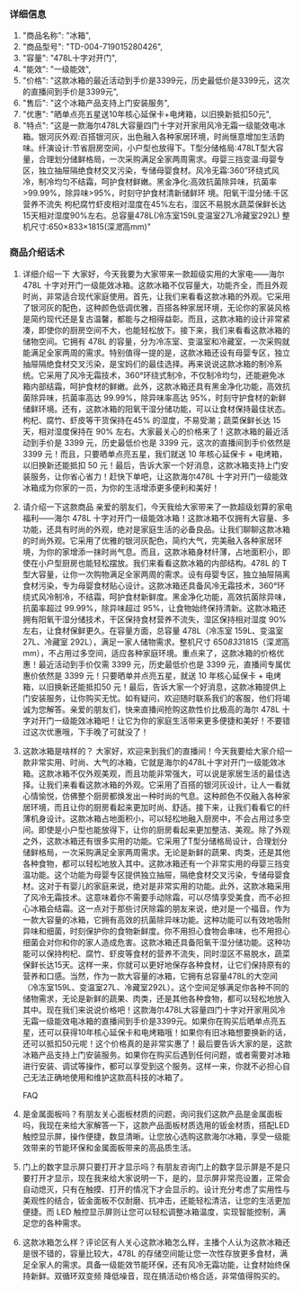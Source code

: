 ### 详细信息

1.  "商品名称": "冰箱​",
2.  "商品型号": "TD-004-719015280426​",
3.  "容量": "478L十字对开门",
4.  "能效": "一级能效",
5.  "价格": "这款冰箱的最近活动到手价是3399元，历史最低价是3399元，这次的直播间到手价是3399元",
6.  "售后": "这个冰箱产品支持上门安装服务",
7.  "优惠": "晒单点亮五星送10年核心延保卡+电烤箱，以旧换新抵扣50元",
8.  "特点": "这是一款海尔478L大容量四门十字对开家用风冷无霜一级能效电冰箱。银河灰外观:百搭银河灰，出色融入各种家居环境，时尚惬意增加生活韵味。纤演设计:节省厨房空间，小户型也放得下。T型分储格局:478LT型大容量，合理划分储鲜格局，一次采购满足全家两周需求。母婴三挡变温:母婴专区，独立抽屉隔绝食材交叉污染，专储母婴食材。风冷无霜:360”环绕式风冷，制冷均匀不结霜，呵护食材鲜嫩。黑金净化:高效抗菌除异味，抗菌率>99.99%，除异味>95%，时刻守护食材清新储鲜环
境。阳氧干湿分储:千区营养不流失 枸杞腐竹虾皮相对湿度在45%左右，湿区不易脱水蔬菜保鲜长达15天相对湿度90%左右。总容量478L(冷冻室159L变温室27L冷藏室292L) 整机尺寸:650×833×1815(深*宽*高mm)​"

### 商品介绍话术

1.  详细介绍一下
    大家好，今天我要为大家带来一款超级实用的大家电——海尔 478L 十字对开门一级能效冰箱。这款冰箱不仅容量大，功能齐全，而且外观时尚，非常适合现代家庭使用。首先，让我们来看看这款冰箱的外观。它采用了银河灰的配色，这种颜色低调优雅，百搭各种家居环境，无论你的家装风格是简约现代还是复古温馨，都能与之相得益彰。而且，这款冰箱的设计非常紧凑，即使你的厨房空间不大，也能轻松放下。接下来，我们来看看这款冰箱的储物空间。它拥有 478L 的容量，分为冷冻室、变温室和冷藏室，一次采购就能满足全家两周的需求。特别值得一提的是，这款冰箱还设有母婴专区，独立抽屉隔绝食材交叉污染，是宝妈们的最佳选择。再来说说这款冰箱的制冷系统。它采用了风冷无霜技术，360°环绕式制冷，不仅制冷均匀，还能避免冰箱内部结霜，呵护食材的鲜嫩。此外，这款冰箱还具有黑金净化功能，高效抗菌除异味，抗菌率高达 99.99%，除异味率高达 95%，时刻守护食材的新鲜储鲜环境。还有，这款冰箱的阳氧干湿分储功能，可以让食材保持最佳状态。枸杞、腐竹、虾皮等干货保持在45% 的湿度，不易受潮；蔬菜保鲜长达 15 天，相对湿度保持在 90% 左右。​大家最关心的价格来了！这款冰箱的最近活动到手价是 3399 元，历史最低价也是 3399 元，这次的直播间到手价依然是 3399 元！而且，只要晒单点亮五星，我们就送 10 年核心延保卡 + 电烤箱，以旧换新还能抵扣 50 元！​最后，告诉大家一个好消息，这款冰箱支持上门安装服务，让你省心省力！赶快下单吧，让这款海尔478L 十字对开门一级能效冰箱成为你家的一员，为你的生活增添更多便利和美好！​

2.  请介绍一下这款商品
    亲爱的朋友们，今天我给大家带来了一款超级划算的家电福利——海尔 478L 十字对开门一级能效冰箱！这款冰箱不仅拥有大容量、多功能，还具有时尚的外观，绝对是家庭生活的必备良品。让我们聊聊这款冰箱的时尚外观。它采用了优雅的银河灰配色，简约大气，完美融入各种家居环境，为你的家增添一抹时尚气息。而且，这款冰箱身材纤薄，占地面积小，即使在小户型厨房也能轻松摆放。我们来看看这款冰箱的内部结构。478L 的 T 型大容量，让你一次购物满足全家两周的需求。设有母婴专区，独立抽屉隔离食材污染，专为母婴食材贴心设计。这款冰箱还具备风冷无霜技术，360°环绕式风冷制冷，不结霜，呵护食材新鲜度。黑金净化功能，高效抗菌除异味，抗菌率超过 99.99%，除异味超过 95%，让食物始终保持清新。​这款冰箱还拥有阳氧干湿分储技术，干区保持食材营养不流失，湿区保持相对湿度 90% 左右，让食材保鲜更久。在容量方面，总容量 478L（冷冻室 159L、变温室 27L、冷藏室 292L），满足一家人储物需求。整机尺寸 650*833*1815（深*宽*高 mm），不占用过多空间，适应各种家庭环境。​重点来了，这款冰箱的价格优惠！最近活动到手价仅需 3399 元，历史最低价也是 3399 元，直播间专属优惠价依然是 3399 元！只要晒单并点亮五星，就送 10 年核心延保卡 + 电烤箱，以旧换新还能抵扣50 元！​最后，告诉大家一个好消息，这款冰箱提供上门安装服务，让你购买无忧。如有疑问，欢迎随时联系我们的客服，他们将竭诚为您解答。亲爱的朋友们，快来直播间抢购这款性价比极高的海尔 478L 十字对开门一级能效冰箱吧！让它为你的家庭生活带来更多便捷和美好！不要错过这次优惠哦，下手晚了可就没了！​

3.  这款冰箱是啥样的？
    大家好，欢迎来到我们的直播间！今天我要给大家介绍一款非常实用、时尚、大气的冰箱，它就是海尔的478L十字对开门一级能效冰箱。这款冰箱不仅外观美观，而且功能非常强大，可以说是家居生活的最佳选择。让我们来看看这款冰箱的外观。它采用了百搭的银河灰设计，让人一看就心情愉悦，仿佛整个厨房都焕发出一种时尚的气息。这种颜色不仅融入各种家居环境，而且让你的厨房看起来更加时尚、舒适。接下来，让我们看看它的纤薄机身设计。这款冰箱占地面积小，可以轻松地融入厨房中，不会占用过多空间。即使是小户型也能放得下，让你的厨房看起来更加整洁、美观。除了外观之外，这款冰箱还有很多实用的功能。它采用了T型分储格局设计，合理划分储鲜格局，一次采购满足全家两周需求。无论是新鲜的蔬果、肉类，还是其他各种食物，都可以轻松地放入其中。这款冰箱还有一个非常实用的母婴三挡变温功能。这个功能为母婴专区提供独立抽屉，隔绝食材交叉污染，专储母婴食材。这对于有婴儿的家庭来说，绝对是非常实用的功能。此外，这款冰箱采用了风冷无霜技术。这意味着你不需要手动除霜，可以尽情享受美食，而不必担心冰箱会结霜。这一点对于那些讨厌除霜的朋友来说，绝对是一个福音。作为一款大容量的冰箱，它拥有高效的抗菌除异味功能。这种功能可以有效地吸附异味和细菌，时刻保护你的食物新鲜度。你不用担心食物会串味，也不用担心细菌会对你和你的家人造成危害。这款冰箱还具备阳氧干湿分储功能。这种功能可以保持枸杞、腐竹、虾皮等食材的营养不流失，同时湿区不易脱水，蔬菜保鲜长达15天。这样一来，你就可以更好地保存各种食材，让它们保持原有的营养和口感。当然，作为一款大容量的冰箱，它拥有总容量478L的大空间（冷冻室159L、变温室27L、冷藏室292L）。这个空间足够满足你各种不同的储物需求，无论是新鲜的蔬果、肉类，还是其他各种食物，都可以轻松地放入其中。现在我们来说说价格吧！这款海尔478L大容量四门十字对开家用风冷无霜一级能效电冰箱的直播间到手价是3399元。如果你在购买后晒单点亮五星，还可以获得10年核心延保卡和电烤箱哦！如果你有旧冰箱想要换新的话，还可以抵扣50元呢！这个价格真的是非常实惠了！​最后要告诉大家的是，这款冰箱产品支持上门安装服务。如果你在购买后遇到任何问题，或者需要对冰箱进行安装、调试等操作，都可以享受到这个服务。这样一来，你就不必担心自己无法正确地使用和维护这款高科技的冰箱了。

    FAQ​
1. 是金属面板吗？​
有朋友关心面板材质的问题，询问我们这款产品是金属面板吗，我现在来给大家解答一下，这款产品面板材质选用的钣金材质，搭配LED触控显示屏，操作便捷，数显清晰。让您放心选购这款海尔冰箱，享受一级能效带来的节能环保和金属面板带来的高品质生活。
2. 门上的数字显示屏只要打开才显示吗？​
有朋友咨询门上的数字显示屏是不是只要打开才显示，现在我来给大家说明一下，是的，显示屏非常亮设置，正常会自动熄灭，只有在触摸、打开的情况下才会显示的。设计充分考虑了实用性与美观性的结合，钣金面板不仅耐磨、抗冲击，还能轻松清洁，让您的生活更加便捷。而 LED 触控显示屏则让您可以轻松调整冰箱温度，实现智能控制，满足您的各种需求。
3. 这款冰箱怎么样？​
评论区有人关心这款冰箱怎么样，主播个人认为这款冰箱还是很不错的，容量比较大，478L 的存储空间能让您一次性存放更多食材，满足全家人的需求。具备一级能效节能环保，还有风冷无霜功能，让食材始终保持新鲜。双循环双变频 降低噪音，现在搞活动价格合适，非常值得购买的。​


